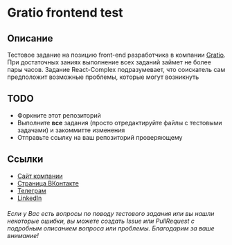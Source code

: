 # Gratio frontend test

## Описание
  Тестовое задание на позицию front-end разработчика в компании [Gratio](https://gratio.tech/).
  При достаточных заниях выполнение всех заданий займет не более пары часов.
  Задание React-Complex подразумевает, что соискатель сам предположит возможные проблемы, которые могут возникнуть


## TODO
 * Форкните этот репозиторий
 * Выполните **все** задания (просто отредактируйте файлы с тестовыми задачами) и закоммитте изменения
 * Отправьте ссылку на ваш репозиторий проверяющему

## Ссылки
 * [Сайт компании](https://gratio.tech/)
 * [Страница ВКонтакте](https://vk.com/gratio.tech)
 * [Телеграм](https://t.me/gratiotech)
 * [LinkedIn](https://ru.linkedin.com/company/gratio)

###### Если у Вас есть вопросы по поводу тестового задания или вы нашли некоторые ошибки, вы можете создать *Issue* или *PullRequest* с подробным описанием вопроса или проблемы. Благодарим за ваше внимание!
